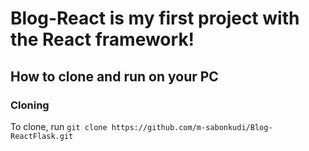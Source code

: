 # Blog-React is my first project with the React framework!


## How to clone and run on your PC
### Cloning

To clone, run `git clone https://github.com/m-sabonkudi/Blog-ReactFlask.git`